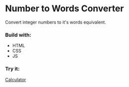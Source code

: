 # Number to Words Converter
Convert integer numbers to it's words equivalent. 

### Build with:
- HTML
- CSS
- JS

### Try it:
[Calculator](#)